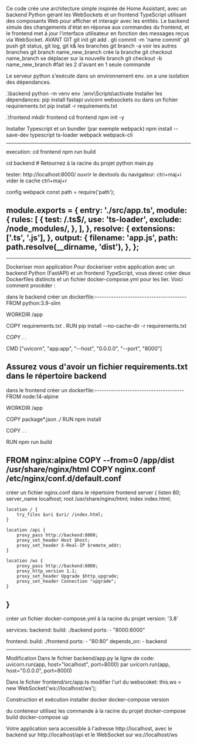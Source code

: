 Ce code crée une architecture simple inspirée de Home Assistant, avec un backend Python gérant les WebSockets et un frontend TypeScript utilisant des composants Web pour afficher et interagir avec les entités. 
Le backend simule des changements d'état en réponse aux commandes du frontend, et le frontend met à jour l'interface utilisateur en fonction des messages reçus via WebSocket.
AVANT GIT
git init
git add .
gti commit -m 'name commit'
git push
git status, git log, git k&
les branches
git branch -a   voir les autres branches
git branch name_new_branch   crée la branche
git checkout name_branch  se déplacer sur la nouvelle branch
git checkout -b name_new_branch  #fait les 2 d'avant en 1 seule commande


Le serveur python s'exécute dans un environnement env.
on a une isolation des dépendances.



.\backend
python -m venv env
.\env\Scripts\activate
Installer les dépendances:
pip install fastapi uvicorn websockets
ou dans un fichier requirements.txt
pip install -r requirements.txt

.\frontend
mkdir frontend
cd frontend
npm init -y

Installer Typescript et un bundler (par exemple webpack)
npm install --save-dev typescript ts-loader webpack webpack-cli

--------------------------------------------
execution:
cd frontend
npm run build

cd backend  # Retournez à la racine du projet
python main.py


tester:
http://localhost:8000/
ouvrir le devtools du navigateur: ctri+maj+i
vider le cache ctrl+maj+r



config webpack
const path = require('path');

module.exports = {
  entry: './src/app.ts',
  module: {
    rules: [
      {
        test: /\.ts$/,
        use: 'ts-loader',
        exclude: /node_modules/,
      },
    ],
  },
  resolve: {
    extensions: ['.ts', '.js'],
  },
  output: {
    filename: 'app.js',
    path: path.resolve(__dirname, 'dist'),
  },
};
--------------------------------------------------------------
______________________________________________________________
Dockeriser mon application
Pour dockeriser votre application avec un backend Python (FastAPI) et un frontend TypeScript, vous devez créer deux Dockerfiles distincts et un fichier docker-compose.yml pour les lier. Voici comment procéder :


dans le backend créer un dockerfile:---------------------------------------
FROM python:3.9-slim

WORKDIR /app

COPY requirements.txt .
RUN pip install --no-cache-dir -r requirements.txt

COPY . .

CMD ["uvicorn", "app:app", "--host", "0.0.0.0", "--port", "8000"]


Assurez vous d'avoir un fichier requirements.txt dans le répertoire backend
---------------------------------------------------------------------------
dans le frontend créer un dockerfile:--------------------------------------
FROM node:14-alpine

WORKDIR /app

COPY package*.json ./
RUN npm install

COPY . .

RUN npm run build

FROM nginx:alpine
COPY --from=0 /app/dist /usr/share/nginx/html
COPY nginx.conf /etc/nginx/conf.d/default.conf
---------------------------------------------------------------------------
créer un fichier nginx.conf dans le répertoire frontend
server {
    listen 80;
    server_name localhost;
    root /usr/share/nginx/html;
    index index.html;
    
    location / {
        try_files $uri $uri/ /index.html;
    }

    location /api {
        proxy_pass http://backend:8000;
        proxy_set_header Host $host;
        proxy_set_header X-Real-IP $remote_addr;
    }

    location /ws {
        proxy_pass http://backend:8000;
        proxy_http_version 1.1;
        proxy_set_header Upgrade $http_upgrade;
        proxy_set_header Connection "upgrade";
    }
}
---------------------------------------------------------------------------
créer un fichier docker-compose.yml à la racine du projet
version: '3.8'

services:
  backend:
    build: ./backend
    ports:
      - "8000:8000"

  frontend:
    build: ./frontend
    ports:
      - "80:80"
    depends_on:
      - backend


---------------------------------------------------------------------------
Modification
Dans le fichier backend/app.py la ligne de code:
uvicorn.run(app, host="localhost", port=8000)
par
uvicorn.run(app, host="0.0.0.0", port=8000)

Dans le fichier frontend/src/app.ts modifier l'url du webscoket:
this.ws = new WebSocket('ws://localhost/ws');

Construction et exécution
installer docker
docker-compose version

du conteneur utilisez les commande à la racine du projet
docker-compose build
docker-compose up

Votre application sera accessible à l'adresse http://localhost, avec le backend sur http://localhost/api et le WebSocket sur ws://localhost/ws












